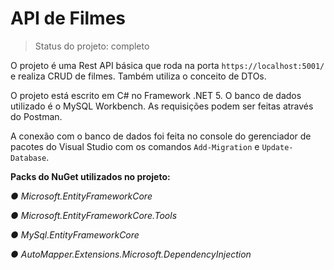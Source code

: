<h1>API de Filmes</h1>

> Status do projeto: completo

O projeto é uma Rest API básica que roda na porta ```https://localhost:5001/``` e realiza CRUD de filmes. Também utiliza o conceito de DTOs. 

O projeto está escrito em C# no Framework .NET 5. O banco de dados utilizado é o MySQL Workbench. As requisições podem ser feitas através do Postman. 

A conexão com o banco de dados foi feita no console do gerenciador de pacotes do Visual Studio com os comandos ```Add-Migration``` e ```Update-Database```.

<strong>Packs do NuGet utilizados no projeto:</strong>

<em>● Microsoft.EntityFrameworkCore</em>

<em>● Microsoft.EntityFrameworkCore.Tools</em>

<em>● MySql.EntityFrameworkCore</em>

<em>● AutoMapper.Extensions.Microsoft.DependencyInjection</em>
